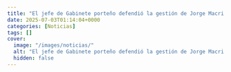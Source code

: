 ```yaml
---
title: "El jefe de Gabinete porteño defendió la gestión de Jorge Macri en la Legislatura"
date: 2025-07-03T01:14:04+0000
categories: [Noticias]
tags: []
cover:
  image: "/images/noticias/"
  alt: "El jefe de Gabinete porteño defendió la gestión de Jorge Macri en la Legislatura"
  hidden: false
---
```



